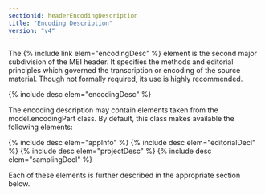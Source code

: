 ```yaml
---
sectionid: headerEncodingDescription
title: "Encoding Description"
version: "v4"
---
```


The {% include link elem="encodingDesc" %} element is the second major subdivision of the MEI header. It specifies the methods and editorial principles which governed the transcription or encoding of the source material. Though not formally required, its use is highly recommended.

{% include desc elem="encodingDesc" %}

The encoding description may contain elements taken from the model.encodingPart class. By default, this class makes available the following elements:

{% include desc elem="appInfo" %}
{% include desc elem="editorialDecl" %}
{% include desc elem="projectDesc" %}
{% include desc elem="samplingDecl" %}

Each of these elements is further described in the appropriate section below.
